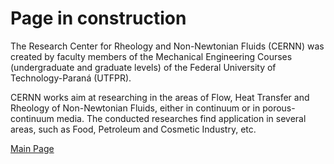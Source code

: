 # Page in construction

The Research Center for Rheology and Non-Newtonian Fluids (CERNN) was created by faculty members of the Mechanical Engineering Courses (undergraduate and graduate levels) of the Federal University of Technology-Paraná (UTFPR).

CERNN works aim at researching in the areas of Flow, Heat Transfer and Rheology of Non-Newtonian Fluids, either in continuum or in porous-continuum media. The conducted researches find application in several areas, such as Food, Petroleum and Cosmetic Industry, etc.

[Main Page](http://cernn.ct.utfpr.edu.br/en/)
